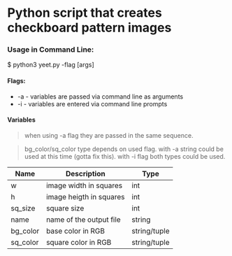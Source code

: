 # Python script that creates checkboard pattern images

### Usage in Command Line:
$ python3 yeet.py -flag [args]

#### Flags: 
* -a - variables are passed via command line as arguments
* -i - variables are entered via command line prompts

#### Variables

>when using -a flag they are passed in the same sequence.

>bg_color/sq_color type depends on used flag.
>with -a string could be used at this time (gotta fix this).
>with -i flag both types could be used.

Name 	 | Description 				 | Type
---------|---------------------------|-------
w        |   image width in squares  | int
h        |   image heigth in squares | int
sq_size  |   square size 			 | int
name     |   name of the output file | string
bg_color |   base color in RGB		 | string/tuple
sq_color |   square color in RGB	 | string/tuple


